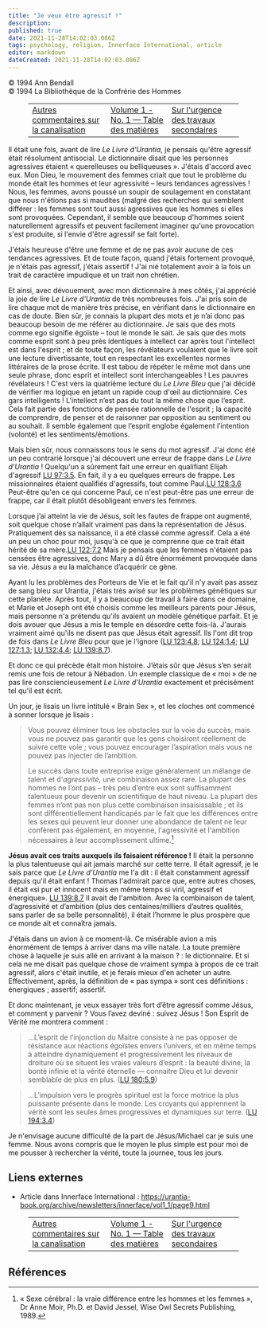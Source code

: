 ```yaml
---
title: "Je veux être agressif !"
description: 
published: true
date: 2021-11-28T14:02:03.086Z
tags: psychology, religion, Innerface International, article
editor: markdown
dateCreated: 2021-11-28T14:02:03.086Z
---
```


<p class="v-card v-sheet theme--light gray lighten-3 px-2">© 1994 Ann Bendall<br>© 1994 La Bibliothèque de la Confrérie des Hommes</p>
<figure class="table chapter-navigator">
  <table>
    <tbody>
      <tr>
        <td>
        <a href="/fr/article/Meredith_Sprunger/Further_Comments_on_Channeling">
          <span class="mdi mdi-arrow-left-drop-circle"></span><span class="pl-2">Autres commentaires sur la canalisation</span>
        </a>
        </td>
        <td>
        <a href="/fr/index/articles_innerface#volume-1-no-1">
          <span class="mdi mdi-book-open-variant"></span><span class="pl-2">Volume 1 - No. 1 — Table des matières</span>
        </a>
        </td>
        <td>
        <a href="/fr/article/On_the_Urgent_Need_for_Secondary_Works">
          <span class="pr-2">Sur l'urgence des travaux secondaires</span><span class="mdi mdi-arrow-right-drop-circle"></span>
        </a>
        </td>
      </tr>
    </tbody>
  </table>
</figure>



Il était une fois, avant de lire *Le Livre d'Urantia*, je pensais qu'être agressif était résolument antisocial. Le dictionnaire disait que les personnes agressives étaient « querelleuses ou belliqueuses ». J'étais d'accord avec eux. Mon Dieu, le mouvement des femmes criait que tout le problème du monde était les hommes et leur agressivité – leurs tendances agressives ! Nous, les femmes, avons poussé un soupir de soulagement en constatant que nous n'étions pas si maudites (malgré des recherches qui semblent différer : les femmes sont tout aussi agressives que les hommes si elles sont provoquées. Cependant, il semble que beaucoup d'hommes soient naturellement agressifs et peuvent facilement imaginer qu'une provocation s'est produite, si l'envie d'être agressif se fait forte).

J'étais heureuse d'être une femme et de ne pas avoir aucune de ces tendances agressives. Et de toute façon, quand j'étais fortement provoqué, je n'étais pas agressif, j'étais assertif ! J'ai nié totalement avoir à la fois un trait de caractère impudique et un trait non chrétien.

Et ainsi, avec dévouement, avec mon dictionnaire à mes côtés, j'ai apprécié la joie de lire *Le Livre d'Urantia* de très nombreuses fois. J'ai pris soin de lire chaque mot de manière très précise, en vérifiant dans le dictionnaire en cas de doute. Bien sûr, je connais la plupart des mots et je n’ai donc pas beaucoup besoin de me référer au dictionnaire. Je sais que des mots comme ego signifie égoïste – tout le monde le sait. Je sais que des mots comme esprit sont à peu près identiques à intellect car après tout l'intellect est dans l'esprit ; et de toute façon, les révélateurs voulaient que le livre soit une lecture divertissante, tout en respectant les excellentes normes littéraires de la prose écrite. Il est tabou de répéter le même mot dans une seule phrase, donc esprit et intellect sont interchangeables ! Les pauvres révélateurs ! C'est vers la quatrième lecture du *Le Livre Bleu* que j'ai décidé de vérifier ma logique en jetant un rapide coup d'œil au dictionnaire. Ces gars intelligents ! L’intellect n’est pas du tout la même chose que l’esprit. Cela fait partie des fonctions de pensée rationnelle de l'esprit ; la capacité de comprendre, de penser et de raisonner par opposition au sentiment ou au souhait. Il semble également que l’esprit englobe également l’intention (volonté) et les sentiments/émotions.

Mais bien sûr, nous connaissons tous le sens du mot agressif. J'ai donc été un peu contrarié lorsque j'ai découvert une erreur de frappe dans *Le Livre d'Urantia* ! Quelqu'un a sûrement fait une erreur en qualifiant Elijah d'agressif <a id="a19_234"></a>[LU 97:3.5](/fr/The_Urantia_Book/97#p3_5). En fait, il y a eu quelques erreurs de frappe. Les missionnaires étaient qualifiés d'agressifs, tout comme Paul.<a id="a19_389"></a>[LU 128:3.6](/fr/The_Urantia_Book/128#p3_6) Peut-être qu'en ce qui concerne Paul, ce n'est peut-être pas une erreur de frappe, car il était plutôt désobligeant envers les femmes.

Lorsque j’ai atteint la vie de Jésus, soit les fautes de frappe ont augmenté, soit quelque chose n’allait vraiment pas dans la représentation de Jésus. Pratiquement dès sa naissance, il a été classé comme agressif. Cela a été un peu un choc pour moi, jusqu'à ce que je comprenne que ce trait était hérité de sa mère.<a id="a21_316"></a>[LU 122:7.2](/fr/The_Urantia_Book/122#p7_2) Mais je pensais que les femmes n'étaient pas censées être agressives, donc Mary a dû être énormément provoquée dans sa vie. Jésus a eu la malchance d’acquérir ce gène.

Ayant lu les problèmes des Porteurs de Vie et le fait qu'il n'y avait pas assez de sang bleu sur Urantia, j'étais très avisé sur les problèmes génétiques sur cette planète. Après tout, il y a beaucoup de travail à faire dans ce domaine, et Marie et Joseph ont été choisis comme les meilleurs parents pour Jésus, mais personne n'a prétendu qu'ils avaient un modèle génétique parfait. Et je dois avouer que Jésus a mis le temple en désordre cette fois-là. J'aurais vraiment aimé qu'ils ne disent pas que Jésus était agressif. Ils l'ont dit trop de fois dans *Le Livre Bleu* pour que je l'ignore (<a id="a23_594"></a>[LU 123:4.8](/fr/The_Urantia_Book/123#p4_8); <a id="a23_639"></a>[LU 124:1.4](/fr/The_Urantia_Book/124#p1_4); <a id="a23_684"></a>[LU 127:1.3](/fr/The_Urantia_Book/127#p1_3); <a id="a23_729"></a>[LU 132:4.4](/fr/The_Urantia_Book/132#p4_4); <a id="a23_774"></a>[LU 139:8.7](/fr/The_Urantia_Book/139#p8_7)).

Et donc ce qui précède était mon histoire. J’étais sûr que Jésus s’en serait remis une fois de retour à Nébadon. Un exemple classique de « moi » de ne pas lire consciencieusement *Le Livre d'Urantia* exactement et précisément tel qu'il est écrit.

Un jour, je lisais un livre intitulé « Brain Sex », et les cloches ont commencé à sonner lorsque je lisais :

> Vous pouvez éliminer tous les obstacles sur la voie du succès, mais vous ne pouvez pas garantir que les gens choisiront réellement de suivre cette voie ; vous pouvez encourager l’aspiration mais vous ne pouvez pas injecter de l’ambition.
> 
> Le succès dans toute entreprise exige généralement un mélange de talent et d'*agressivité*, une combinaison assez rare. La plupart des hommes ne l’ont pas – très peu d’entre eux sont suffisamment talentueux pour devenir un scientifique de haut niveau. La plupart des femmes n’ont pas non plus cette combinaison insaisissable ; et ils sont différentiellement handicapés par le fait que les différences entre les sexes qui peuvent leur donner une abondance de talent ne leur confèrent pas également, en moyenne, l'agressivité et l'ambition nécessaires à leur accomplissement ultime.[^1]

**Jésus avait ces traits auxquels ils faisaient référence !** Il était la personne la plus talentueuse qui ait jamais marché sur cette terre. Il était agressif, je le sais parce que *Le Livre d'Urantia* me l'a dit : il était constamment agressif depuis qu'il était enfant ! Thomas l'admirait parce que, entre autres choses, il était «si pur et innocent mais en même temps si viril, agressif et énergique». <a id="a33_406"></a>[LU 139:8.7](/fr/The_Urantia_Book/139#p8_7) Il avait de l'ambition. Avec la combinaison de talent, d’agressivité et d’ambition (plus des centaines/milliers d’autres qualités, sans parler de sa belle personnalité), il était l’homme le plus prospère que ce monde ait et connaîtra jamais.

J'étais dans un avion à ce moment-là. Ce misérable avion a mis énormément de temps à arriver dans ma ville natale. La toute première chose à laquelle je suis allé en arrivant à la maison ? : le dictionnaire. Et si cela ne me disait pas quelque chose de vraiment sympa à propos de ce trait agressif, alors c'était inutile, et je ferais mieux d'en acheter un autre. Effectivement, après, la définition de « pas sympa » sont ces définitions : énergiques ; assertif; assertif.

Et donc maintenant, je veux essayer très fort d’être agressif comme Jésus, et comment y parvenir ? Vous l’avez deviné : suivez Jésus ! Son Esprit de Vérité me montrera comment :

> ...L’esprit de l’injonction du Maitre consiste à ne pas opposer de résistance aux réactions égoïstes envers l’univers, et en même temps à atteindre dynamiquement et progressivement les niveaux de droiture où se situent les vraies valeurs d’esprit : la beauté divine, la bonté infinie et la vérité éternelle — connaitre Dieu et lui devenir semblable de plus en plus. (<a id="a39_369"></a>[LU 180:5.9](/fr/The_Urantia_Book/180#p5_9))

> ...L’impulsion vers le progrès spirituel est la force motrice la plus puissante présente dans le monde. Les croyants qui apprennent la vérité sont les seules âmes progressives et dynamiques sur terre. (<a id="a41_204"></a>[LU 194:3.4](/fr/The_Urantia_Book/194#p3_4))

Je n'envisage aucune difficulté de la part de Jésus/Michael car je suis une femme. Nous avons compris que le moyen le plus simple est pour moi de me pousser à rechercher la vérité, toute la journée, tous les jours.

## Liens externes

* Article dans Innerface International : https://urantia-book.org/archive/newsletters/innerface/vol1_1/page9.html




<figure class="table chapter-navigator">
  <table>
    <tbody>
      <tr>
        <td>
        <a href="/fr/article/Meredith_Sprunger/Further_Comments_on_Channeling">
          <span class="mdi mdi-arrow-left-drop-circle"></span><span class="pl-2">Autres commentaires sur la canalisation</span>
        </a>
        </td>
        <td>
        <a href="/fr/index/articles_innerface#volume-1-no-1">
          <span class="mdi mdi-book-open-variant"></span><span class="pl-2">Volume 1 - No. 1 — Table des matières</span>
        </a>
        </td>
        <td>
        <a href="/fr/article/On_the_Urgent_Need_for_Secondary_Works">
          <span class="pr-2">Sur l'urgence des travaux secondaires</span><span class="mdi mdi-arrow-right-drop-circle"></span>
        </a>
        </td>
      </tr>
    </tbody>
  </table>
</figure>

## Références

[^1]: « Sexe cérébral : la vraie différence entre les hommes et les femmes », Dr Anne Moir, Ph.D. et David Jessel, Wise Owl Secrets Publishing, 1989.
